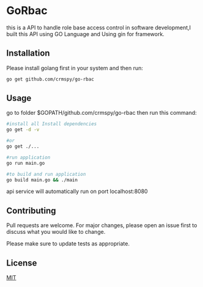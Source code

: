 # GoRbac

this is a API to handle role base access control in software development,I built this API using GO Language and Using gin for framework.

## Installation

Please install golang first in your system and then run:

```bash
go get github.com/crmspy/go-rbac
```

## Usage
 go to folder $GOPATH/github.com/crmspy/go-rbac then run this command:

```bash
#install all Install dependencies
go get -d -v

#or
go get ./...

#run application
go run main.go

#to build and run application
go build main.go && ./main
```

api service will automatically run on port localhost:8080

## Contributing
Pull requests are welcome. For major changes, please open an issue first to discuss what you would like to change.

Please make sure to update tests as appropriate.

## License
[MIT](https://choosealicense.com/licenses/mit/)
